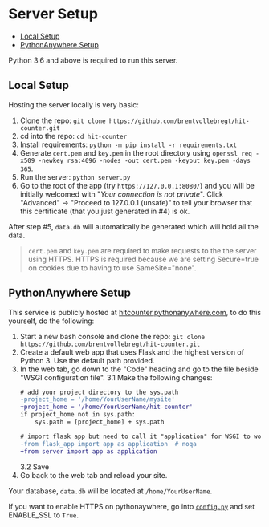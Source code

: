 # Server Setup

- [Local Setup](#local-setup)
- [PythonAnywhere Setup](#pythonanywhere-setup)

Python 3.6 and above is required to run this server.

## Local Setup

Hosting the server locally is very basic:

1. Clone the repo: `git clone https://github.com/brentvollebregt/hit-counter.git`
2. cd into the repo: `cd hit-counter`
3. Install requirements: `python -m pip install -r requirements.txt`
4. Generate `cert.pem` and `key.pem` in the root directory using `openssl req -x509 -newkey rsa:4096 -nodes -out cert.pem -keyout key.pem -days 365`.
5. Run the server: `python server.py`
6. Go to the root of the app (try `https://127.0.0.1:8080/`) and you will be initially welcomed with "*Your connection is not private*". Click "Advanced" -> "Proceed to 127.0.0.1 (unsafe)" to tell your browser that this certificate (that you just generated in #4) is ok. 

After step #5, `data.db` will automatically be generated which will hold all the data. 

> `cert.pem` and `key.pem` are required to make requests to the the server using HTTPS. HTTPS is required because we are setting Secure=true on cookies due to having to use SameSite="none".

## PythonAnywhere Setup

This service is publicly hosted at [hitcounter.pythonanywhere.com](https://hitcounter.pythonanywhere.com/), to do this yourself, do the following:

1. Start a new bash console and clone the repo: `git clone https://github.com/brentvollebregt/hit-counter.git`
2. Create a default web app that uses Flask and the highest version of Python 3. Use the default path provided.
3. In the web tab, go down to the "Code" heading and go to the file beside "WSGI configuration file".
    3.1 Make the following changes:
    ```diff
    # add your project directory to the sys.path
    -project_home = '/home/YourUserName/mysite'
    +project_home = '/home/YourUserName/hit-counter'
    if project_home not in sys.path:
        sys.path = [project_home] + sys.path

    # import flask app but need to call it "application" for WSGI to work
    -from flask_app import app as application  # noqa
    +from server import app as application
    ```
    3.2 Save
4. Go back to the web tab and reload your site.

Your database, `data.db` will be located at `/home/YourUserName`.

If you want to enable HTTPS on pythonaywhere, go into [`config.py`](../config.py) and set ENABLE_SSL to `True`.

